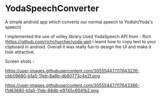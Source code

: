 # YodaSpeechConverter
A simple android app which converts our normal speech to Yodish(Yoda's speech)

I implemented the use of volley library 
Used YodaSpeech API from - Rich (https://github.com/richchurcher/yoda-api)
i learnt how to copy text to your clipboard in android.
Overall it was really fun to design the UI and make it look attractive.

Screen shots - 

https://user-images.githubusercontent.com/30555447/117643226-cbb09680-b1a5-11eb-8a8b-db80773c4e2f.png

https://user-images.githubusercontent.com/30555447/117643366-f1d63680-b1a5-11eb-88db-e9745c6041b2.png


